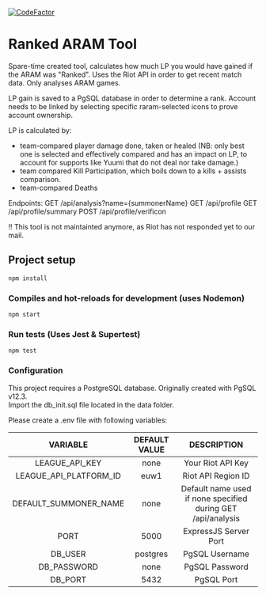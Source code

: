 [![CodeFactor](https://www.codefactor.io/repository/github/marco-verbeek/raram-backend/badge)](https://www.codefactor.io/repository/github/marco-verbeek/raram-backend)
# Ranked ARAM Tool
Spare-time created tool, calculates how much LP you would have gained if the ARAM was "Ranked".
Uses the Riot API in order to get recent match data. Only analyses ARAM games.

LP gain is saved to a PgSQL database in order to determine a rank. Account needs to be linked by selecting specific raram-selected icons to prove account ownership.

LP is calculated by:
- team-compared player damage done, taken or healed (NB: only best one is selected and effectively compared and has an impact on LP, to account for supports like Yuumi that do not deal nor take damage.)
- team compared Kill Participation, which boils down to a kills + assists comparison.
- team-compared Deaths

Endpoints:
GET /api/analysis?name={summonerName}
GET /api/profile
GET /api/profile/summary
POST /api/profile/verificon

!! This tool is not maintainted anymore, as Riot has not responded yet to our mail.

## Project setup
```
npm install
```

### Compiles and hot-reloads for development (uses Nodemon)
```
npm start
```

### Run tests (Uses Jest & Supertest)
```
npm test
```

### Configuration
This project requires a PostgreSQL database. Originally created with PgSQL v12.3.
<br/>Import the db_init.sql file located in the data folder.

Please create a .env file with following variables:

| VARIABLE | DEFAULT VALUE | DESCRIPTION
|:----------:|:----------:|:----------:
| LEAGUE_API_KEY | none | Your Riot API Key
| LEAGUE_API_PLATFORM_ID | euw1 | Riot API Region ID
| DEFAULT_SUMMONER_NAME | none | Default name used if none specified during GET /api/analysis
| PORT | 5000 | ExpressJS Server Port
| DB_USER | postgres | PgSQL Username
| DB_PASSWORD | none | PgSQL Password
| DB_PORT | 5432 | PgSQL Port

